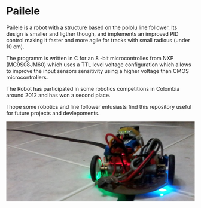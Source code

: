 # Pailele

Pailele is a robot with a structure based on the pololu line follower. Its design is smaller and ligther though, and implements an improved PID control making it faster and more agile for tracks with small radious (under 10 cm).

The programm is written in C for an 8 -bit microcontrolles from NXP (MC9S08JM60) which uses a TTL level voltage configuration which allows to improve the input sensors sensitivity using a higher voltage than CMOS microcontrollers.

The Robot has participated in some robotics competitions in Colombia around 2012 and has won a second place.

I hope some robotics and line follower entusiasts find this repository useful for future projects and devlepoments.


![Pailele (2012)](https://github.com/chrisanchez07/Pailele/blob/main/img/pailele.jpg?raw=true)
